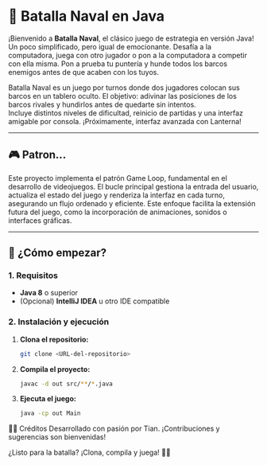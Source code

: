 # 🚢 Batalla Naval en Java

¡Bienvenido a **Batalla Naval**, el clásico juego de estrategia en versión Java! Un poco simplificado, pero igual de emocionante.
Desafía a la computadora, juega con otro jugador o pon a la computadora a competir con ella misma. 
Pon a prueba tu puntería y hunde todos los barcos enemigos antes de que acaben con los tuyos.  

Batalla Naval es un juego por turnos donde dos jugadores colocan sus barcos en un tablero oculto. El objetivo: adivinar las posiciones de los barcos rivales y hundirlos antes de quedarte sin intentos.  
Incluye distintos niveles de dificultad, reinicio de partidas y una interfaz amigable por consola. ¡Próximamente, interfaz avanzada con Lanterna!

---

## 🎮 Patron...

Este proyecto implementa el patrón Game Loop, fundamental en el desarrollo de videojuegos. El bucle principal gestiona la entrada del usuario, actualiza el estado del juego y renderiza la interfaz en cada turno, asegurando un flujo ordenado y eficiente. Este enfoque facilita la extensión futura del juego, como la incorporación de animaciones, sonidos o interfaces gráficas.

---

## 🚀 ¿Cómo empezar?

### 1. Requisitos

- **Java 8** o superior
- (Opcional) **IntelliJ IDEA** u otro IDE compatible

### 2. Instalación y ejecución

1. **Clona el repositorio:**
   ```bash
   git clone <URL-del-repositorio>
    ```
2. **Compila el proyecto:**
   ```bash
   javac -d out src/**/*.java
   ```
3. **Ejecuta el juego:**
   ```bash
   java -cp out Main
   ```
👨‍💻 Créditos
Desarrollado con pasión por Tian.
¡Contribuciones y sugerencias son bienvenidas!

¿Listo para la batalla?
¡Clona, compila y juega! 🚢💥